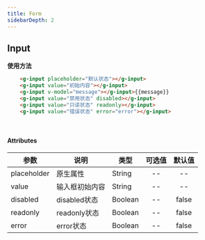 ```yaml
---
title: Form
sidebarDepth: 2
---
```

## Input

<input-demo></input-demo>

**使用方法**
``` html
    <g-input placeholder="默认状态"></g-input>
    <g-input value="初始内容"></g-input>
    <g-input v-model="message"></g-input>{{message}}
    <g-input value="禁用状态" disabled></g-input>
    <g-input value="只读状态" readonly></g-input>
    <g-input value="错误状态" error="error"></g-input>
```
<br />

#### Attributes

| 参数 | 说明 | 类型 | 可选值 | 默认值 |
| ------- | ------ | ------ | :------: | :------: |
| placeholder | 原生属性 | String | -- | -- |
| value | 输入框初始内容 | String | -- | -- |
| disabled | disabled状态 | Boolean | -- | false |
| readonly | readonly状态 | Boolean | -- | false |
| error | error状态 | Boolean | -- | false |
<br />

